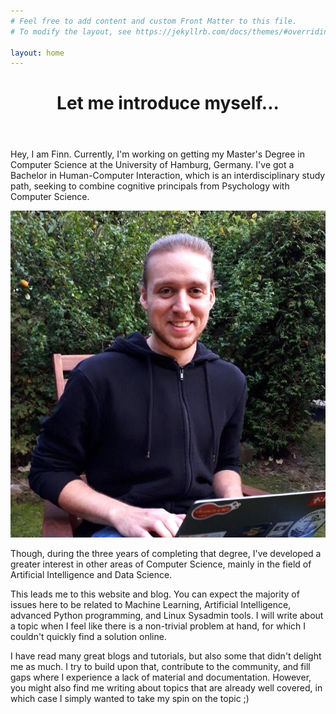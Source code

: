 ```yaml
---
# Feel free to add content and custom Front Matter to this file.
# To modify the layout, see https://jekyllrb.com/docs/themes/#overriding-theme-defaults

layout: home
---
```


<div class="home-author-text-wrapper">
  <header class="home-intro-header"><h1 class="home-headings">Let me introduce myself...</h1></header>
  <!-- The text next to the image-->
  <article class="main">
    <p class="next-to-author"> Hey, I am Finn. Currently, I'm working on getting my Master's Degree in Computer Science at the University of Hamburg, Germany. I've got a Bachelor in Human-Computer Interaction, which is an interdisciplinary study path, seeking to combine cognitive principals from Psychology with Computer Science. </p>
  </article>

  <!-- The image-->
  <aside class="aside aside-1">
    <img src="/assets/img/me.jpg" class="author-pic-home">
  </aside>

  <!-- The text underneath the image and first sentence...-->
  <footer class="footer">
    <p> Though, during the three years of completing that degree, I've developed a greater interest in other areas of Computer Science, mainly in the field of Artificial Intelligence and Data Science. </p>
    <p> This leads me to this website and blog. You can expect the majority of issues here to be related to <span class="text-highlight-red">Machine Learning</span>, <span class="text-highlight-red">Artificial Intelligence</span>, advanced <span class="text-highlight-red">Python programming</span>, and <span class="text-highlight-red">Linux Sysadmin tools</span>. I will write about a topic when I feel like there is a non-trivial problem at hand, for which I couldn't quickly find a solution online. </p>
    <p> I have read many great blogs and tutorials, but also some that didn't delight me as much. I try to build upon that, contribute to the community, and fill gaps where I experience a lack of material and documentation. However, you might also find me writing about topics that are already well covered, in which case I simply wanted to take my spin on the topic ;) </p>
  </footer>
</div>
